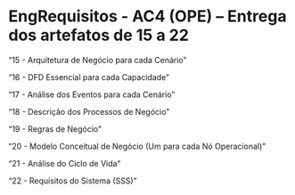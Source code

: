 # EngRequisitos - AC4 (OPE) – Entrega dos artefatos de 15 a 22

“15 - Arquitetura de Negócio para cada Cenário”

“16 - DFD Essencial para cada Capacidade”

“17 - Análise dos Eventos para cada Cenário”

“18 - Descrição dos Processos de Negócio”

“19 - Regras de Negócio”

“20 - Modelo Conceitual de Negócio (Um para cada Nó Operacional)”

“21 - Análise do Ciclo de Vida”

“22 - Requisitos do Sistema (SSS)”

